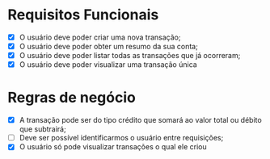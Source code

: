 # Requisitos Funcionais

- [x] O usuário deve poder criar uma nova transação;
- [x] O usuário deve poder obter um resumo da sua conta;
- [x] O usuário deve poder listar todas as transações que já ocorreram;
- [x] O usuário deve poder visualizar uma transação única

# Regras de negócio

- [x] A transação pode ser do tipo crédito que somará ao valor total ou débito que subtrairá;
- [ ] Deve ser possível identificarmos o usuário entre requisições;
- [x] O usuário só pode visualizar transações o qual ele criou